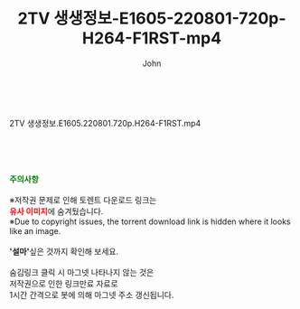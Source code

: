 ﻿---
layout: post
title:  "2TV 생생정보-E1605-220801-720p-H264-F1RST-mp4"
author: John
categories: [ 방송/음악 ]
tags: [  ]
image:  
description: "2TV 생생정보-E1605-220801-720p-H264-F1RST-mp4 torrent 정보 공유"
toc: true
toc_sticky: true
---

<br>
<div class="view-img">
<a class="view_image" href="https://torrentmobile59.com/bbs/view_image.php?fn=%2Fdata%2Ffile%2Fmusic%2F3659260999_pFPY5cO9_9ed3fba5e45ccd21a17162bd209d4c50cf661410.jpg" target="_blank"><img alt="" class="img-tag" content="https://torrentmobile59.com/data/file/music/3659260999_pFPY5cO9_9ed3fba5e45ccd21a17162bd209d4c50cf661410.jpg" itemprop="image" src="https://torrentmobile59.com/data/file/music/thumb-3659260999_pFPY5cO9_9ed3fba5e45ccd21a17162bd209d4c50cf661410_835x2212.jpg"/></a></div><div class="view-content" itemprop="description">
<p>2TV 생생정보.E1605.220801.720p.H264-F1RST.mp4<br/></p> </div>
    
<br><br><br>
<p data-ke-size="size16"><b><span style="color: green;">주의사항</span></b><br /><br />※저작권 문제로 인해 토렌트 다운로드 링크는<br /><b><span style="color: red;">유사 이미지</span></b>에 숨겨뒀습니다.<br />※Due to copyright issues, the torrent download link is hidden where it looks like an image.<br /><br /><b>'설마'</b>싶은 것까지 확인해 보세요.<br /><br />숨김링크 클릭 시 마그넷 나타나지 않는 것은<br />저작권으로 인한 링크만료 자료로<br />1시간 간격으로 봇에 의해 마그넷 주소 갱신됩니다.</p>
